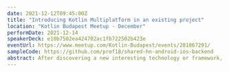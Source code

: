 ```yaml
---
date: 2021-12-12T09:45:00Z
title: "Introducing Kotlin Multiplatform in an existing project"
location: "Kotlin Budapest Meetup - December"
performDate: 2021-12-14
speakerDeck: e10b7502ea424702ac1fb722502b423e
eventUrl: https://www.meetup.com/Kotlin-Budapest/events/281867291/
sampleCode: https://github.com/prof18/shared-hn-android-ios-backend
abstract: After discovering a new interesting technology or framework, you will probably start asking yourself how to integrate it into an existing project. That’s because, the possibility to start with a blank canvas is rare (not impossible, but rare).<br><br>This is also the case for Kotlin Multiplatform, and even though it is still in alpha, you can already start to use it in production applications.<br><br>In this talk, we will understand which part of the code can be a starting point for sharing, how to consume the shared code and how to structure an existing project to have an as smooth as possible integration.
---
```

